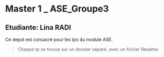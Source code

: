 # Master 1 _ ASE_Groupe3 
## Etudiante: Lina RADI

Ce depot est consacré pour les tps du module ASE. 

> Chaque tp se trouve sur un dossier separé, avec un fichier Readme. 
